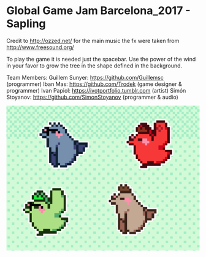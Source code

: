 # Global Game Jam Barcelona_2017 - Sapling
Credit to http://ozzed.net/ for the main music
the fx were taken from http://www.freesound.org/

To play the game it is needed just the spacebar.
Use the power of the wind in your favor to grow the tree in the shape defined in the background.

Team Members:
Guillem Sunyer:  	https://github.com/Guillemsc		    (programmer)
Iban Mas:	      	https://github.com/Trodek		        (game designer & programmer)
Ivan Papiol:     	https://ivotportfolio.tumblr.com  	(artist)
Simón Stoyanov:  	https://github.com/SimonStoyanov	  (programmer & audio)

![IMG](https://raw.githubusercontent.com/Guillemsc/GGJ_2017/8373d3e9e75c52381844bba75459e8d94c8da416/Game/Sprites/cloasdghfddghhggfhd.png) 
